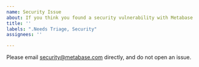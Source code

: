 ```yaml
---
name: Security Issue
about: If you think you found a security vulnerability with Metabase
title: ''
labels: ".Needs Triage, Security"
assignees: ''

---
```


Please email security@metabase.com directly, and do not open an issue.
